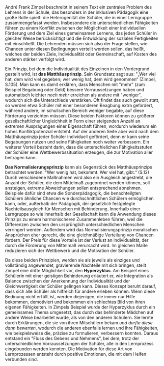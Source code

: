 André Frank Zimpel beschreibt in seinem Text ein zentrales Problem des Lehrens in der Schule, das besonders in der inklusiven Pädagogik eine große Rolle spielt: die Heterogenität der Schüler, die in einer Lerngruppe zusammengefasst werden.
Insbesondere die unterschiedlichen Fähigkeiten führen zu einem Konflikt zwischen der Möglichkeit einer individuellen Förderung und dem Ziel eines gemeinsamen Lernens, das jeden Schüler in gleicher Weise berücksichtigt und die Entwicklung der sozialen Fertigkeiten mit einschließt.
Die Lehrenden müssen sich also der Frage stellen, wie Chancen unter diesen Bedingungen verteilt werden sollen, das heißt, welches der beiden Ziele, Individualität oder Gemeinschaft, auf Kosten des anderen stärker verfolgt wird.

Ein Prinzip, bei dem die Individualität des Einzelnen in den Vordergrund gestellt wird, ist **das Matthäusprinzip**. Sein Grundsatz sagt aus: "„Wer viel hat, dem wird viel gegeben; wer wenig hat, dem wird genommen“ (Zimpel, S.105).
Man kann es damit erklären, dass Menschen mit "mehr" (zum Beispiel Begabung oder Geld) bessere Vorraussetzungen haben und automatisch leichter *noch mehr* erreichen als andere mit "weniger", wodurch sich die Unterschiede verstärken. 
Oft findet das auch gewollt statt, so werden etwa Schüler mit einer besonderen Beagbung extra gefördert, während andere, im schulischen Bereich weniger begabte, auf diese Förderung verzichten müssen.
Diese beiden Faktoren können zu größerer gesellschaftlicher Ungleichheit in Form einer steigenden Anzahl an extremen Ausprägungen einer Eigenschaft führen, wordurch wiederum ein hohes Konfliktpotenzial entsteht.
Auf der anderen Seite aber wird nach dem Matthäusprinzip jeder Schüler individuell gefördert, denn er kann seine Begabungen nutzen und seine Fähigkeiten noch weiter verbessern.
Ein weiterer Vorteil besteht darin, dass die unterschielichen Fähigkeitsstufen der Schüler eine Wettbewerbssituation erzeugen, die zur Motivation aller beitragen kann.

**Das Normalisierungsprinzip** kann als Gegenstück des Matthäusprinzips betrachtet werden: "Wer wenig hat, bekommt. Wer viel hat, gibt.“ (S.12)
Durch verschiedene Maßnahmen wird also ein Ausgleich angestrebt, die Anzahl der Schüler, die dem Mittelmaß zugeordnet werden können, soll ansteigen, extreme Abweichungen sollen entsprechend abnehmen.
Beispiele dafür sind etwa die Sonderpädagogik, die benachteilgten Schülern ähnliche Chancen wie durchschnittlichen Schülern ermöglichen kann, oder, außerhalb der Pädagogik, der gesetzlich festgelegte Nachteilsausgleich für Menschen mit Behinderung. 
Innerhalb einer Lerngruppe so wie innerhalb der Gesellschaft kann die Anwendung dieses Prinzips zu einem harmonischeren Zusammenleben führen, weil die Differenzen zwischen den ursprünglich unterschiedlichen Menschen verringert werden.
Außerdem wird das Normalisierungsprinzip  moralischen Ansprüchen eher gerecht, die eine gleichmäßige Verteilung von Chancen fordern.
Der Preis für diese Vorteile ist der Verlust an Individualität, der durch die Förderung von Mittelmaß verursacht wird.
Im gleichen Maße reduzieren sich der Wettbewerb und die Motivation der Schüler.

Da diese beiden Prinzipien, werden sie als jeweils als einziges und vollständig angewendet, gravierende Nachteile mit sich bringen, stellt Zimpel eine dritte Möglichkeit vor, den **Hyperzyklus**.
Am Beispiel eines Schülerin mit einer geistigen Behinderung erläutert er, wie Integration als Balance zwischen der Anerkennung der Individualität und der Gleichwertigkeit der Schüler gelingen kann.
Dieses Konzept beruht darauf, dass sich alle Schüler als hilfreich für andere erleben können.
Wenn diese Bedinung nicht erfüllt ist, werden diejenigen, die immer nur Hilfe bekommen, demotiviert und bekommen ein schlechtes Bild von ihren eigenen Fähigkeiten.
In Zimpels Beispiel wurde der Hyperzyklus durch ein gemeinsames Thema umgesetzt, das durch das behinderte Mädchen auf andere Weise bearbeitet wurde, als von den anderen Schülern.
Sie lernte durch Erklärungen, die sie von ihren Mitschülern bekam *und durfte diese dann bewerten*, wodurch die anderen ebenfalls lernen und ihre Fähigkeiten, wie beispielsweise die, präzise zu formulieren, verbessern konnten.
Daraus entstand ein "Fluss des Gebens und Nehmens", bei dem, trotz der unterschiedlichen Vorraussetzungen der Schüler, alle in den Lernprozess eingebunden werden konnten. 
Die Motivation für diese Art von Lernprozessen entsteht durch positive Emotionen, die mit dem Helfen verbunden sind. 
